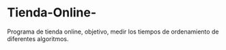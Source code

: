 # Tienda-Online-
Programa de tienda online, objetivo, medir los tiempos de ordenamiento de diferentes algoritmos.

